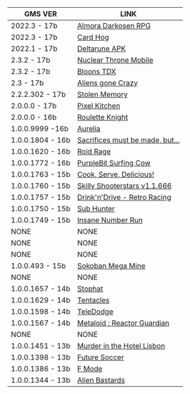 | GMS VER | LINK |
| ------------- | ------------- |
| 2022.3 - 17b  | [Almora Darkosen RPG](https://apkpure.com/almora-darkosen-rpg/com.GearStudio.AlmoraDarkosen/download/1001019-APK)  |
| 2022.3 - 17b  | [Card Hog](https://apkpure.com/card-hog-dungeon-crawler/com.snoutup.cardhog/download/1000171-XAPK)  |
| 2022.1 - 17b  | [Deltarune APK](https://milesthecreator.wixsite.com/offical-website/deltarune-android-port)  |
| 2.3.2 - 17b  | [Nuclear Throne Mobile](https://toncho.itch.io/nuclear-throne-mobile)  |
| 2.3.2 - 17b  | [Bloons TDX](https://gamejolt.com/games/BTDXAND/543324)  |
| 2.3 - 17b  | [Aliens gone Crazy](https://banensoft.itch.io/aliens-gone-crazy)  |
| 2.2.2.302 - 17b  | [Stolen Memory](https://liwalt.itch.io/stolen-memory)  |
| 2.0.0.0 - 17b  | [Pixel Kitchen](https://apkpure.com/pixel-kitchen/com.stevensplint.retrochef)  |
| 2.0.0.0 - 16b  | [Roulette Knight](https://fourquarters.itch.io/roulette-knight-ludum-dare-41)  |
| 1.0.0.9999 -16b  | [Aurelia](https://mirthal.itch.io/aurelia)  |
| 1.0.0.1804 - 16b  | [Sacrifices must be made, but...](https://apkpure.com/in/sacrifices-must-be-made-but/com.azamatika.smbmbut)  |
| 1.0.0.1620 - 16b  | [Roid Rage](https://apkpure.com/roid-rage/com.bscotch.roid)  |
| 1.0.0.1772 - 16b  | [PurpleBit Surfing Cow](https://apkpure.com/purplebit-surfing-cow/com.didigameboy.purplebit)  |
| 1.0.0.1763 - 15b  | [Cook, Serve, Delicious!](https://apkpure.com/cook-serve-delicious/net.vertigogaming.cookservedeliciousglp)  |
| 1.0.0.1760 - 15b  | [Skilly Shooterstars v1.1.666](https://apkpure.com/skilly-shooterstars/com.rivistine.KickerTest/versions)  |
| 1.0.0.1757 - 15b  | [Drink'n'Drive - Retro Racing](https://turboware.itch.io/drinkndrive)  |
| 1.0.0.1750 - 15b  | [Sub Hunter](https://doublesquare.itch.io/sub-hunter)  |
| 1.0.0.1749 - 15b   | [Insane Number Run](https://happy-bacon-games.itch.io/insane-number-run)  |
| NONE  | NONE  |
| NONE  | NONE  |
| NONE  | NONE  |
| 1.0.0.493 - 15b  | [Sokoban Mega Mine](https://apkcombo.com/es/sokoban-mega-mine/com.happybacongames.mega_mine/)  |
| NONE  | NONE  |
| 1.0.0.1657 - 14b  | [Stophat](https://problematicar.itch.io/stophat)  |
| 1.0.0.1629 - 14b  | [Tentacles](https://crafteverywhere.itch.io/tentacles)  |
| 1.0.0.1598 - 14b  | [TeleDodge](https://cakeneq.itch.io/teledeee)  |
| 1.0.0.1567 - 14b  | [Metaloid : Reactor Guardian]( https://apkpure.com/metaloid-reactor-guardian/com.retrorevolution.metaloid)  |
| NONE  | NONE  |
| 1.0.0.1451 - 13b  | [Murder in the Hotel Lisbon](https://apkcombo.com/es/murder-in-the-hotel-lisbon/com.companyname.Main/)  |
| 1.0.0.1398 - 13b  | [Future Soccer](https://cronotek.itch.io/future-soccer)  |
| 1.0.0.1386 - 13b  | [F Mode](https://maximumcrash.itch.io/fmode)  |
| 1.0.0.1344 - 13b  | [Alien Bastards](https://archive.org/download/Ouya_Compilation_2019_09/ouya_com.Schuler.alienbastards_1.1.0.zip)  |
